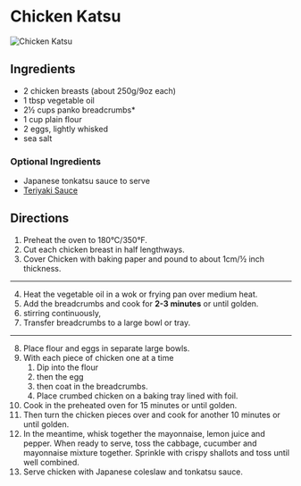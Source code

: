 # Chicken Katsu

![Chicken Katsu](https://www.marionskitchen.com/wp-content/uploads/2019/02/Oven-baked-Chicken-Katsu-4-e1552634909722.jpg)

## Ingredients
* 2 chicken breasts (about 250g/9oz each)
* 1 tbsp vegetable oil
* 2½ cups panko breadcrumbs*
* 1 cup plain flour
* 2 eggs, lightly whisked
* sea salt

### Optional Ingredients
* Japanese tonkatsu sauce to serve
* [Teriyaki Sauce](../Sauce/EasyTeriyakiSauce.md)

## Directions
1. Preheat the oven to 180°C/350°F.
2. Cut each chicken breast in half lengthways. 
3. Cover Chicken with baking paper and pound to about 1cm/½ inch thickness.
---
4. Heat the vegetable oil in a wok or frying pan over medium heat.
5. Add the breadcrumbs and cook for **2-3 minutes** or until golden.
6. stirring continuously,
7. Transfer breadcrumbs to a large bowl or tray.
---
8. Place flour and eggs in separate large bowls.
9. With each piece of chicken one at a time
   1.  Dip into the flour
   2.  then the egg
   3.  then coat in the breadcrumbs.
   4.  Place crumbed chicken on a baking tray lined with foil. 
10. Cook in the preheated oven for 15 minutes or until golden. 
11. Then turn the chicken pieces over and cook for another 10 minutes or until golden.
12. In the meantime, whisk together the mayonnaise, lemon juice and pepper. When ready to serve, toss the cabbage, cucumber and mayonnaise mixture together. Sprinkle with crispy shallots and toss until well combined.
13. Serve chicken with Japanese coleslaw and tonkatsu sauce.